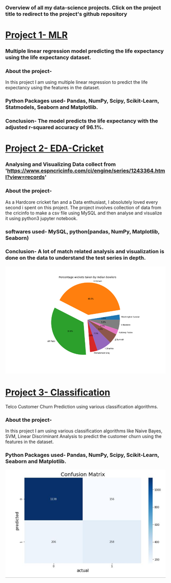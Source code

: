 ### Overview of all my data-science projects. Click on the project title to redirect to the project's github repository

# [Project 1- MLR](https://github.com/Chirag-Naik666/MLR)
### Multiple linear regression model predicting the life expectancy using the life expectancy dataset.
### About the project-
   In this project I am using multiple linear regression to predict the life expectancy using the features in the dataset. 
### Python Packages used- Pandas, NumPy, Scipy, Scikit-Learn, Statmodels, Seaborn and Matplotlib.
### Conclusion- The model predicts the life expectancy with the adjusted r-squared accuracy of 96.1%.

# [Project 2- EDA-Cricket](https://github.com/Chirag-Naik666/Cricket_EDA)
### Analysing and Visualizing Data collect from 'https://www.espncricinfo.com/ci/engine/series/1243364.html?view=records'
### About the project-
   As a Hardcore cricket fan and a Data enthusiast, I absolutely loved every second i spent on this project. The project involves collection of data from the cricinfo to make a csv file using MySQL and then analyse and visualize it using python3 jupyter notebook.
### softwares used- MySQL, python(pandas, NumPy, Matplotlib, Seaborn)
### Conclusion- A lot of match related analysis and visualization is done on the data to understand the test series in depth.
![Wicket percentage for India](wicketspercent.png)
 
 
# [Project 3- Classification](https://github.com/Chirag-Naik666/classification)
Telco Customer Churn Prediction using various classification algorithms.
### About the project-
   In this project I am using various classification algorithms like Naive Bayes, SVM, Linear Discriminant Analysis to predict the customer churn using the features in the dataset.
### Python Packages used- Pandas, NumPy, Scipy, Scikit-Learn, Seaborn and Matplotlib.
![Confusion Matrix](confusion_matrix.JPG)
